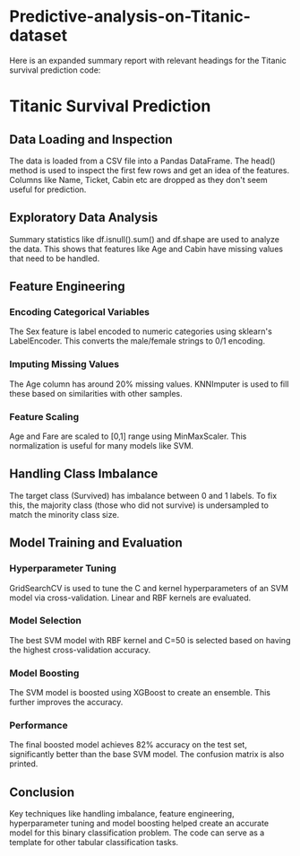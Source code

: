 # Predictive-analysis-on-Titanic-dataset

Here is an expanded summary report with relevant headings for the Titanic survival prediction code:

# Titanic Survival Prediction

## Data Loading and Inspection

The data is loaded from a CSV file into a Pandas DataFrame. The head() method is used to inspect the first few rows and get an idea of the features. Columns like Name, Ticket, Cabin etc are dropped as they don't seem useful for prediction.

## Exploratory Data Analysis 

Summary statistics like df.isnull().sum() and df.shape are used to analyze the data. This shows that features like Age and Cabin have missing values that need to be handled.

## Feature Engineering

### Encoding Categorical Variables

The Sex feature is label encoded to numeric categories using sklearn's LabelEncoder. This converts the male/female strings to 0/1 encoding.

### Imputing Missing Values

The Age column has around 20% missing values. KNNImputer is used to fill these based on similarities with other samples.

### Feature Scaling

Age and Fare are scaled to [0,1] range using MinMaxScaler. This normalization is useful for many models like SVM.

## Handling Class Imbalance

The target class (Survived) has imbalance between 0 and 1 labels. To fix this, the majority class (those who did not survive) is undersampled to match the minority class size.

## Model Training and Evaluation

### Hyperparameter Tuning

GridSearchCV is used to tune the C and kernel hyperparameters of an SVM model via cross-validation. Linear and RBF kernels are evaluated.

### Model Selection

The best SVM model with RBF kernel and C=50 is selected based on having the highest cross-validation accuracy.

### Model Boosting

The SVM model is boosted using XGBoost to create an ensemble. This further improves the accuracy.

### Performance

The final boosted model achieves 82% accuracy on the test set, significantly better than the base SVM model. The confusion matrix is also printed.

## Conclusion

Key techniques like handling imbalance, feature engineering, hyperparameter tuning and model boosting helped create an accurate model for this binary classification problem. The code can serve as a template for other tabular classification tasks.
